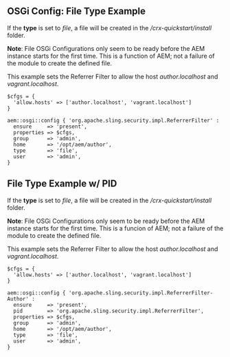 ## OSGi Config: File Type Example

If the **type** is set to *file*, a file will be created in the *<home>/crx-quickstart/install* folder.

**Note**: File OSGi Configurations only seem to be ready before the AEM instance starts for the first time. This is a function of AEM; not a failure of the module to create the defined file.

This example sets the Referrer Filter to allow the host *author.localhost* and *vagrant.localhost*.

~~~ puppet
$cfgs = {
  'allow.hosts' => ['author.localhost', 'vagrant.localhost']
}

aem::osgi::config { 'org.apache.sling.security.impl.ReferrerFilter' :
  ensure     => 'present',
  properties => $cfgs,
  group      => 'admin',
  home       => '/opt/aem/author',
  type       => 'file',
  user       => 'admin',
}
~~~

## File Type Example w/ PID

If the **type** is set to *file*, a file will be created in the *<home>/crx-quickstart/install* folder.

**Note**: File OSGi Configurations only seem to be ready before the AEM instance starts for the first time. This is a funcion of AEM; not a failure of the module to create the defined file.

This example sets the Referrer Filter to allow the host *author.localhost* and *vagrant.localhost*.

~~~ puppet
$cfgs = {
  'allow.hosts' => ['author.localhost', 'vagrant.localhost']
}

aem::osgi::config { 'org.apache.sling.security.impl.ReferrerFilter-Author' :
  ensure     => 'present',
  pid        => 'org.apache.sling.security.impl.ReferrerFilter',
  properties => $cfgs,
  group      => 'admin',
  home       => '/opt/aem/author',
  type       => 'file',
  user       => 'admin',
}
~~~